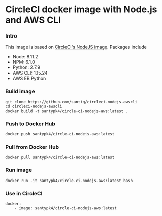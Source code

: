 # CircleCI docker image with Node.js and AWS CLI

### Intro
This image is based on [CircleCI's NodeJS image](https://hub.docker.com/r/circleci/node/). Packages include
- Node: 8.11.2
- NPM: 6.1.0
- Python: 2.7.9
- AWS CLI: 1.15.24
- AWS EB Python

### Build image
```
git clone https://github.com/santiq/circleci-nodejs-awscli
cd circleci-nodejs-awscli
docker build -t santypk4/circle-ci-nodejs-aws:latest .
```

### Push to Docker Hub
```
docker push santypk4/circle-ci-nodejs-aws:latest
```

### Pull from Docker Hub
```
docker pull santypk4/circle-ci-nodejs-aws:latest
```

### Run image
```
docker run -it santypk4/circle-ci-nodejs-aws:latest bash
```

### Use in CircleCI
```
docker:
    - image: santypk4/circle-ci-nodejs-aws:latest
```
